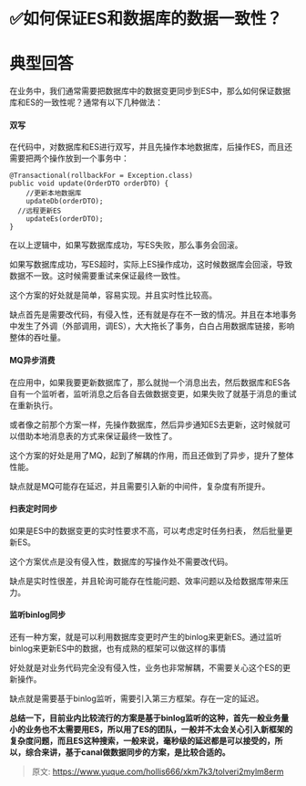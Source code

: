 # ✅如何保证ES和数据库的数据一致性？

# 典型回答


在业务中，我们通常需要把数据库中的数据变更同步到ES中，那么如何保证数据库和ES的一致性呢？通常有以下几种做法：



#### 双写


在代码中，对数据库和ES进行双写，并且先操作本地数据库，后操作ES，而且还需要把两个操作放到一个事务中：



```plain
@Transactional(rollbackFor = Exception.class)
public void update(OrderDTO orderDTO) {
	//更新本地数据库
	updateDb(orderDTO);
  //远程更新ES
	updateEs(orderDTO);
}
```



在以上逻辑中，如果写数据库成功，写ES失败，那么事务会回滚。



如果写数据库成功，写ES超时，实际上ES操作成功，这时候数据库会回滚，导致数据不一致。这时候需要重试来保证最终一致性。



这个方案的好处就是简单，容易实现。并且实时性比较高。



缺点首先是需要改代码，有侵入性，还有就是存在不一致的情况。并且在本地事务中发生了外调（外部调用，调ES），大大拖长了事务，白白占用数据库链接，影响整体的吞吐量。



#### MQ异步消费


在应用中，如果我要更新数据库了，那么就抛一个消息出去，然后数据库和ES各自有一个监听者，监听消息之后各自去做数据变更，如果失败了就基于消息的重试在重新执行。



或者像之前那个方案一样，先操作数据库，然后异步通知ES去更新，这时候就可以借助本地消息表的方式来保证最终一致性了。



这个方案的好处是用了MQ，起到了解耦的作用，而且还做到了异步，提升了整体性能。



缺点就是MQ可能存在延迟，并且需要引入新的中间件，复杂度有所提升。





#### 扫表定时同步


如果是ES中的数据变更的实时性要求不高，可以考虑定时任务扫表， 然后批量更新ES。



这个方案优点是没有侵入性，数据库的写操作处不需要改代码。



缺点是实时性很差，并且轮询可能存在性能问题、效率问题以及给数据库带来压力。



#### 监听binlog同步


还有一种方案，就是可以利用数据库变更时产生的binlog来更新ES。通过监听binlog来更新ES中的数据，也有成熟的框架可以做这样的事情



好处就是对业务代码完全没有侵入性，业务也非常解耦，不需要关心这个ES的更新操作。



缺点就是需要基于binlog监听，需要引入第三方框架。存在一定的延迟。





**总结一下，目前业内比较流行的方案是基于binlog监听的这种，首先一般业务量小的业务也不太需要用ES，所以用了ES的团队，一般并不太会关心引入新框架的复杂度问题，而且ES这种搜索，一般来说，毫秒级的延迟都是可以接受的，所以，综合来讲，基于canal做数据同步的方案，是比较合适的。**



> 原文: <https://www.yuque.com/hollis666/xkm7k3/tolveri2mylm8erm>